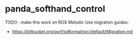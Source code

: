# panda_softhand_control

TODO : make this work on ROS Melodic
Use migration guides:
- https://bitbucket.org/osrf/sdformat/src/default/Migration.md

